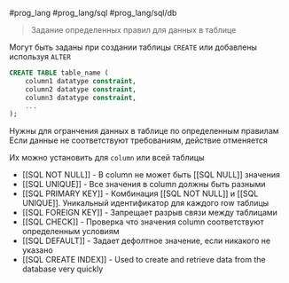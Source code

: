 #prog_lang #prog_lang/sql #prog_lang/sql/db

> Задание определенных правил для данных в таблице

Могут быть заданы при создании таблицы `CREATE` или добавлены используя `ALTER`

```sql
CREATE TABLE table_name (  
    column1 datatype constraint,
    column2 datatype constraint,
    column3 datatype constraint,
    ...  
);
```

Нужны для огранчения данных в таблице по определенным правилам
Если данные не соответствуют требованиям, действие отменяется

Их можно установить для `column` или всей таблицы

- [[SQL NOT NULL]] - В column не может быть [[SQL NULL]] значения
- [[SQL UNIQUE]] - Все значения в column должны быть разными
- [[SQL PRIMARY KEY]] - Комбинация [[SQL NOT NULL]] и [[SQL UNIQUE]]. Уникальный идентификатор для каждого row таблицы
- [[SQL FOREIGN KEY]] - Запрещает разрыв связи между таблицами
- [[SQL CHECK]] - Проверка что значения column соответствуют определенным условиям
- [[SQL DEFAULT]] - Задает дефолтное значение, если никакого не указано
- [[SQL CREATE INDEX]] - Used to create and retrieve data from the database very quickly